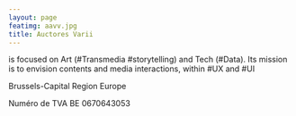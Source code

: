 ```yaml
---
layout: page
featimg: aavv.jpg
title: Auctores Varii
---
```


<p> is focused on Art (#Transmedia #storytelling) and Tech (#Data). Its mission is to envision contents and media interactions, within #UX and #UI </p>


Brussels-Capital Region Europe


<p> Numéro de TVA	BE 0670643053 </p>

